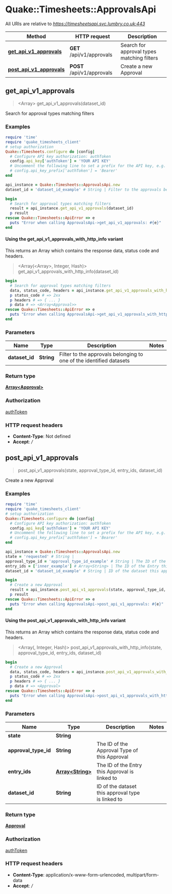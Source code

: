 # Quake::Timesheets::ApprovalsApi

All URIs are relative to *https://timesheetsapi.svc.lumbry.co.uk:443*

| Method | HTTP request | Description |
| ------ | ------------ | ----------- |
| [**get_api_v1_approvals**](ApprovalsApi.md#get_api_v1_approvals) | **GET** /api/v1/approvals | Search for approval types matching filters |
| [**post_api_v1_approvals**](ApprovalsApi.md#post_api_v1_approvals) | **POST** /api/v1/approvals | Create a new Approval |


## get_api_v1_approvals

> <Array<Approval>> get_api_v1_approvals(dataset_id)

Search for approval types matching filters

### Examples

```ruby
require 'time'
require 'quake_timesheets_client'
# setup authorization
Quake::Timesheets.configure do |config|
  # Configure API key authorization: authToken
  config.api_key['authToken'] = 'YOUR API KEY'
  # Uncomment the following line to set a prefix for the API key, e.g. 'Bearer' (defaults to nil)
  # config.api_key_prefix['authToken'] = 'Bearer'
end

api_instance = Quake::Timesheets::ApprovalsApi.new
dataset_id = 'dataset_id_example' # String | Filter to the approvals belonging to one of the identified datasets

begin
  # Search for approval types matching filters
  result = api_instance.get_api_v1_approvals(dataset_id)
  p result
rescue Quake::Timesheets::ApiError => e
  puts "Error when calling ApprovalsApi->get_api_v1_approvals: #{e}"
end
```

#### Using the get_api_v1_approvals_with_http_info variant

This returns an Array which contains the response data, status code and headers.

> <Array(<Array<Approval>>, Integer, Hash)> get_api_v1_approvals_with_http_info(dataset_id)

```ruby
begin
  # Search for approval types matching filters
  data, status_code, headers = api_instance.get_api_v1_approvals_with_http_info(dataset_id)
  p status_code # => 2xx
  p headers # => { ... }
  p data # => <Array<Approval>>
rescue Quake::Timesheets::ApiError => e
  puts "Error when calling ApprovalsApi->get_api_v1_approvals_with_http_info: #{e}"
end
```

### Parameters

| Name | Type | Description | Notes |
| ---- | ---- | ----------- | ----- |
| **dataset_id** | **String** | Filter to the approvals belonging to one of the identified datasets |  |

### Return type

[**Array&lt;Approval&gt;**](Approval.md)

### Authorization

[authToken](../README.md#authToken)

### HTTP request headers

- **Content-Type**: Not defined
- **Accept**: */*


## post_api_v1_approvals

> <Approval> post_api_v1_approvals(state, approval_type_id, entry_ids, dataset_id)

Create a new Approval

### Examples

```ruby
require 'time'
require 'quake_timesheets_client'
# setup authorization
Quake::Timesheets.configure do |config|
  # Configure API key authorization: authToken
  config.api_key['authToken'] = 'YOUR API KEY'
  # Uncomment the following line to set a prefix for the API key, e.g. 'Bearer' (defaults to nil)
  # config.api_key_prefix['authToken'] = 'Bearer'
end

api_instance = Quake::Timesheets::ApprovalsApi.new
state = 'requested' # String | 
approval_type_id = 'approval_type_id_example' # String | The ID of the Approval Type of this Approval
entry_ids = ['inner_example'] # Array<String> | The ID of the Entry this Approval is linked to
dataset_id = 'dataset_id_example' # String | ID of the dataset this approval type is linked to

begin
  # Create a new Approval
  result = api_instance.post_api_v1_approvals(state, approval_type_id, entry_ids, dataset_id)
  p result
rescue Quake::Timesheets::ApiError => e
  puts "Error when calling ApprovalsApi->post_api_v1_approvals: #{e}"
end
```

#### Using the post_api_v1_approvals_with_http_info variant

This returns an Array which contains the response data, status code and headers.

> <Array(<Approval>, Integer, Hash)> post_api_v1_approvals_with_http_info(state, approval_type_id, entry_ids, dataset_id)

```ruby
begin
  # Create a new Approval
  data, status_code, headers = api_instance.post_api_v1_approvals_with_http_info(state, approval_type_id, entry_ids, dataset_id)
  p status_code # => 2xx
  p headers # => { ... }
  p data # => <Approval>
rescue Quake::Timesheets::ApiError => e
  puts "Error when calling ApprovalsApi->post_api_v1_approvals_with_http_info: #{e}"
end
```

### Parameters

| Name | Type | Description | Notes |
| ---- | ---- | ----------- | ----- |
| **state** | **String** |  |  |
| **approval_type_id** | **String** | The ID of the Approval Type of this Approval |  |
| **entry_ids** | [**Array&lt;String&gt;**](String.md) | The ID of the Entry this Approval is linked to |  |
| **dataset_id** | **String** | ID of the dataset this approval type is linked to |  |

### Return type

[**Approval**](Approval.md)

### Authorization

[authToken](../README.md#authToken)

### HTTP request headers

- **Content-Type**: application/x-www-form-urlencoded, multipart/form-data
- **Accept**: */*

